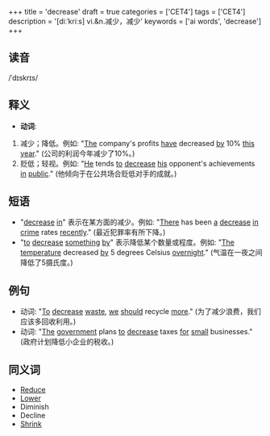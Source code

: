 +++
title = 'decrease'
draft = true
categories = ['CET4']
tags = ['CET4']
description = '[diːˈkriːs] vi.&n.减少，减少'
keywords = ['ai words', 'decrease']
+++

## 读音
/ˈdɪskrɪs/

## 释义
- **动词**:
1. 减少；降低。例如: "[The](/zh/post/the/) company's profits [have](/zh/post/have/) decreased [by](/zh/post/by/) 10% [this](/zh/post/this/) [year](/zh/post/year/)." (公司的利润今年减少了10%。)
2. 贬低；轻视。例如: "[He](/zh/post/he/) tends [to](/zh/post/to/) [decrease](/zh/post/decrease/) [his](/zh/post/his/) opponent's achievements [in](/zh/post/in/) [public](/zh/post/public/)." (他倾向于在公共场合贬低对手的成就。)

## 短语
- "[decrease](/zh/post/decrease/) [in](/zh/post/in/)" 表示在某方面的减少。例如: "[There](/zh/post/there/) has been [a](/zh/post/a/) [decrease](/zh/post/decrease/) [in](/zh/post/in/) [crime](/zh/post/crime/) rates [recently](/zh/post/recently/)." (最近犯罪率有所下降。)
- "[to](/zh/post/to/) [decrease](/zh/post/decrease/) [something](/zh/post/something/) [by](/zh/post/by/)" 表示降低某个数量或程度。例如: "[The](/zh/post/the/) [temperature](/zh/post/temperature/) decreased [by](/zh/post/by/) 5 degrees Celsius [overnight](/zh/post/overnight/)." (气温在一夜之间降低了5摄氏度。)

## 例句
- 动词: "[To](/zh/post/to/) [decrease](/zh/post/decrease/) [waste](/zh/post/waste/), [we](/zh/post/we/) [should](/zh/post/should/) recycle [more](/zh/post/more/)." (为了减少浪费，我们应该多回收利用。)
- 动词: "[The](/zh/post/the/) [government](/zh/post/government/) plans [to](/zh/post/to/) [decrease](/zh/post/decrease/) taxes [for](/zh/post/for/) [small](/zh/post/small/) businesses." (政府计划降低小企业的税收。)

## 同义词
- [Reduce](/zh/post/reduce/)
- [Lower](/zh/post/lower/)
- Diminish
- Decline
- [Shrink](/zh/post/shrink/)
